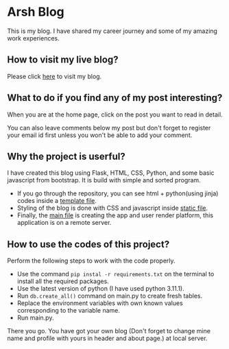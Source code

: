 # Arsh Blog

This is my blog. I have shared my career journey and some of my amazing work experiences.

## How to visit my live blog?

Please click [here](https://arsh-blog-wc7z.onrender.com) to visit my blog.

## What to do if you find any of my post interesting?

When you are at the home page, click on the post you want to read in detail.

You can also leave comments below my post but don't forget to register your email id first unless you won't be able to add your comment.

## Why the project is userful?

I have created this blog using Flask, HTML, CSS, Python, and some basic javascript from bootstrap.
It is build with simple and sorted program.

+ If you go through the repository, you can see html + python(using jinja) codes inside a [template file](https://github.com/ArshdeepKaurArora/arsh_blog/tree/main/templates).
+ Styling of the blog is done with CSS and javascript inside [static file](https://github.com/ArshdeepKaurArora/arsh_blog/tree/main/static).
+ Finally, the [main file](https://github.com/ArshdeepKaurArora/arsh_blog/blob/main/main.py) is creating the app and user render platform, this application is on a remote server.

## How to use the codes of this project?

Perform the following steps to work with the code properly.

+ Use the command `pip instal -r requirements.txt` on the terminal to install all the required packages.
+ Use the latest version of python (I have used python 3.11.1).
+ Run `db.create_all()` command on main.py to create fresh tables.
+ Replace the environment variables with own known values corresponding to the variable name.
+ Run main.py.

There you go. You have got your own blog (Don't forget to change mine name and profile with yours in header and about page.) at local server.
